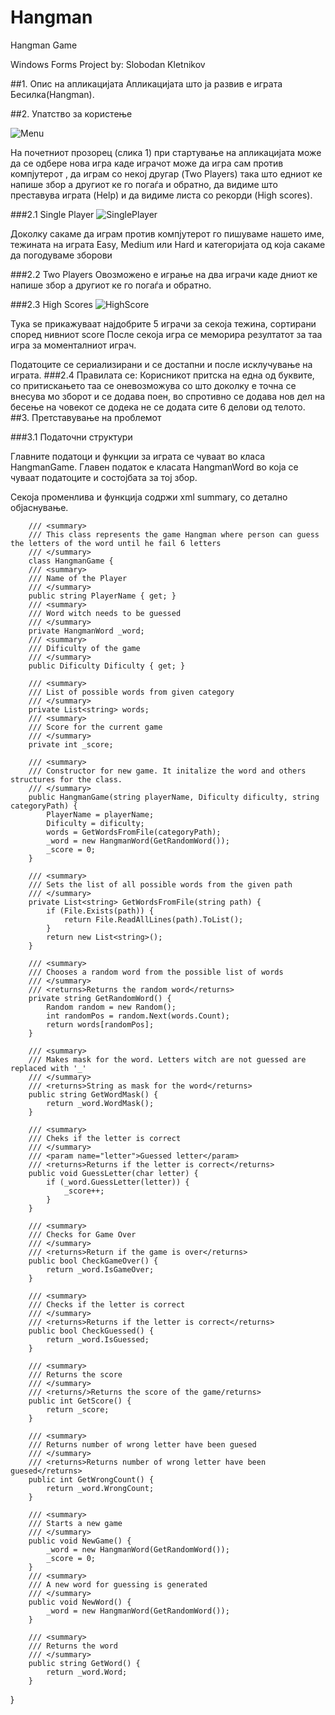# Hangman
Hangman Game

Windows Forms Project by: Slobodan Kletnikov

##1. Опис на апликацијата
Апликацијата што ја развив е играта Бесилка(Hangman).

##2. Упатство за користењe


![Menu](https://image.prntscr.com/image/5083466650dd455f900d47e21a7afb6a.png)

На почетниот прозорец (слика 1) при стартување на апликацијата можe да се одбере нова игра каде играчот може да игра сам против компјутерот
, да играм со некој другар (Two Players) така што едниот ке напише збор а другиот ке го погаѓа и обратно, да видиме што преставува играта (Help)
и да видиме листа со рекорди (High scores).

###2.1 Single Player
![SinglePlayer](https://image.prntscr.com/image/6bd337b62fc8473db1b16d6f8322f60e.png)

Доколку сакаме да играм против компјутерот го пишуваме нашето име, тежината на играта Easy, Medium или Hard и категоријата од која сакаме да погодуваме зборови

###2.2 Two Players
Овозможено е играње на два играчи каде дниот ке напише збор а другиот ке го погаѓа и обратно.

###2.3 High Scores
![HighScore](https://image.prntscr.com/image/e020fefc13fe46c591e5c1915e51a1c6.png)

Тука sе прикажуваат најдобрите 5 играчи за секоја тежина, сортирани според нивниот score
После секоја игра се меморира резултатот за таа игра за моменталниот играч.

Податоците се сериализирани и се достапни и после исклучување на играта.
###2.4 Правилата се:
Корисникот притска на една од буквите, со притискањето таа се оневозможува со што доколку е точна се внесува мо зборот и се додава поен, во спротивно се
додава нов дел на бесење на човекот се додека не се додата сите 6 делови од телото.
##3. Претставување на проблемот

###3.1 Податочни структури

Главните податоци и функции за играта се чуваат во класа HangmanGamе. Главен податок е класата HangmanWord во која се чуваат податоците и состојбата за тој збор.

Секоја променлива и функција содржи xml summary, со детално објаснување.

        /// <summary>
        /// This class represents the game Hangman where person can guess the letters of the word until he fail 6 letters
        /// </summary>
        class HangmanGame {
        /// <summary>
        /// Name of the Player
        /// </summary>
        public string PlayerName { get; }
        /// <summary>
        /// Word witch needs to be guessed
        /// </summary>
        private HangmanWord _word;
        /// <summary>
        /// Dificulty of the game
        /// </summary>
        public Dificulty Dificulty { get; }

        /// <summary>
        /// List of possible words from given category
        /// </summary>
        private List<string> words;
        /// <summary>
        /// Score for the current game
        /// </summary>
        private int _score;

        /// <summary>
        /// Constructor for new game. It initalize the word and others structures for the class.
        /// </summary>
        public HangmanGame(string playerName, Dificulty dificulty, string categoryPath) {
            PlayerName = playerName;
            Dificulty = dificulty;
            words = GetWordsFromFile(categoryPath);
            _word = new HangmanWord(GetRandomWord());
            _score = 0;
        }

        /// <summary>
        /// Sets the list of all possible words from the given path
        /// </summary>
        private List<string> GetWordsFromFile(string path) {
            if (File.Exists(path)) {
                return File.ReadAllLines(path).ToList();
            }
            return new List<string>();
        }

        /// <summary>
        /// Chooses a random word from the possible list of words
        /// </summary>
        /// <returns>Returns the random word</returns>
        private string GetRandomWord() {
            Random random = new Random();
            int randomPos = random.Next(words.Count);
            return words[randomPos];
        }

        /// <summary>
        /// Makes mask for the word. Letters witch are not guessed are replaced with '_'
        /// </summary>
        /// <returns>String as mask for the word</returns>
        public string GetWordMask() {
            return _word.WordMask();
        }

        /// <summary>
        /// Cheks if the letter is correct
        /// </summary>
        /// <param name="letter">Guessed letter</param>
        /// <returns>Returns if the letter is correct</returns>
        public void GuessLetter(char letter) {
            if (_word.GuessLetter(letter)) {
                _score++;
            }
        }

        /// <summary>
        /// Checks for Game Over
        /// </summary>
        /// <returns>Return if the game is over</returns>
        public bool CheckGameOver() {
            return _word.IsGameOver;
        }

        /// <summary>
        /// Checks if the letter is correct
        /// </summary>
        /// <returns>Returns if the letter is correct</returns>
        public bool CheckGuessed() {
            return _word.IsGuessed;
        }

        /// <summary>
        /// Returns the score
        /// </summary>
        /// <returns/>Returns the score of the game/returns>
        public int GetScore() {
            return _score;
        }

        /// <summary>
        /// Returns number of wrong letter have been guesed
        /// </summary>
        /// <returns>Returns number of wrong letter have been guesed</returns>
        public int GetWrongCount() {
            return _word.WrongCount;
        }

        /// <summary>
        /// Starts a new game
        /// </summary>
        public void NewGame() {
            _word = new HangmanWord(GetRandomWord());
            _score = 0;
        }
        /// <summary>
        /// A new word for guessing is generated
        /// </summary>
        public void NewWord() {
            _word = new HangmanWord(GetRandomWord());
        }

        /// <summary>
        /// Returns the word
        /// </summary>
        public string GetWord() {
            return _word.Word;
        }
}


